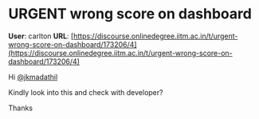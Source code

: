 # URGENT wrong score on dashboard

**User**: carlton
**URL**: [https://discourse.onlinedegree.iitm.ac.in/t/urgent-wrong-score-on-dashboard/173206/4](https://discourse.onlinedegree.iitm.ac.in/t/urgent-wrong-score-on-dashboard/173206/4)

Hi [@jkmadathil](/u/jkmadathil)

Kindly look into this and check with developer?

Thanks
